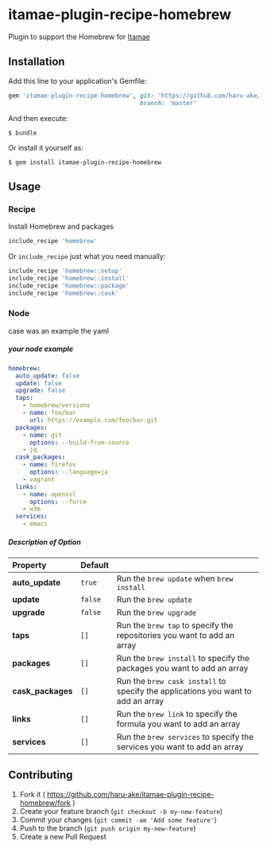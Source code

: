 # itamae-plugin-recipe-homebrew

Plugin to support the Homebrew for [Itamae](https://github.com/itamae-kitchen/itamae)


## Installation

Add this line to your application's Gemfile:

```ruby
gem 'itamae-plugin-recipe-homebrew', git: 'https://github.com/haru-ake/itamae-plugin-recipe-homebrew.git',
                                     branch: 'master'
```

And then execute:

    $ bundle

Or install it yourself as:

    $ gem install itamae-plugin-recipe-homebrew

## Usage

### Recipe

Install Homebrew and packages

```ruby
include_recipe 'homebrew'
```

Or `include_recipe` just what you need manually:

```ruby
include_recipe 'homebrew::setup'
include_recipe 'homebrew::install'
include_recipe 'homebrew::package'
include_recipe 'homebrew::cask'
```

### Node

case was an example the yaml

##### your node example
```yaml
homebrew:
  auto_update: false
  update: false
  upgrade: false
  taps:
    - homebrew/versions
    - name: foo/bar
      url: https://example.com/foo/bar.git
  packages:
    - name: git
      options: --build-from-source
    - jq
  cask_packages:
    - name: firefox
      options: --language=ja
    - vagrant
  links:
    - name: openssl
      options: --force
    - w3m
  services:
    - emacs
```

##### Description of Option

| Property          | Default |                                                                                  |
|:------------------|:--------|:---------------------------------------------------------------------------------|
| **auto_update**   | `true`  | Run the `brew update` when `brew install`                                        |
| **update**        | `false` | Run the `brew update`                                                            |
| **upgrade**       | `false` | Run the `brew upgrade`                                                           |
| **taps**          | `[]`    | Run the `brew tap` to specify the repositories you want to add an array          |
| **packages**      | `[]`    | Run the `brew install` to specify the packages you want to add an array          |
| **cask_packages** | `[]`    | Run the `brew cask install` to specify the applications you want to add an array |
| **links**         | `[]`    | Run the `brew link` to specify the formula you want to add an array              |
| **services**      | `[]`    | Run the `brew services` to specify the services you want to add an array         |

## Contributing

1. Fork it ( https://github.com/haru-ake/itamae-plugin-recipe-homebrew/fork )
2. Create your feature branch (`git checkout -b my-new-feature`)
3. Commit your changes (`git commit -am 'Add some feature'`)
4. Push to the branch (`git push origin my-new-feature`)
5. Create a new Pull Request
